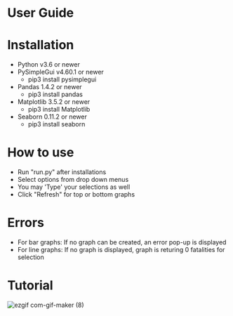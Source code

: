 # User Guide

# Installation
- Python v3.6 or newer
- PySimpleGui v4.60.1 or newer
  - pip3 install pysimplegui
- Pandas 1.4.2 or newer
  - pip3 install pandas
- Matplotlib 3.5.2 or newer
  - pip3 install Matplotlib
- Seaborn 0.11.2 or newer
  - pip3 install seaborn

# How to use

- Run "run.py" after installations
- Select options from drop down menus
- You may 'Type' your selections as well
- Click "Refresh" for top or bottom graphs

# Errors

- For bar graphs: If no graph can be created, an error pop-up is displayed
- For line graphs: If no graph is displayed, graph is returing 0 fatalities for selection

# Tutorial
![ezgif com-gif-maker (8)](https://user-images.githubusercontent.com/106708967/182272543-5b52ddd3-3831-4e3b-b21e-e9eb28e52dd7.gif)


